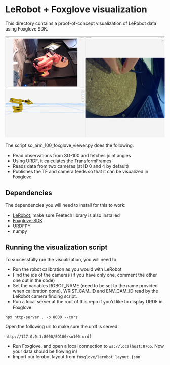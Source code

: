 # LeRobot + Foxglove visualization

This directory contains a proof-of-concept visualization of LeRobot data using Foxglove SDK.

![Foxglove Visualization](media/visualization.png)

The script so_arm_100_foxglove_viewer.py does the following:
* Read observations from SO-100 and fetches joint angles
* Using URDF, it calculates the TransformFrames
* Reads data from two cameras (at ID 0 and 4 by default)
* Publishes the TF and camera feeds so that it can be visualized in Foxglove

## Dependencies

The dependencies you will need to install for this to work:
* [LeRobot](https://github.com/huggingface/lerobot), make sure Feetech library is also installed
* [Foxglove-SDK](https://pypi.org/project/foxglove-sdk/)
* [URDFPY](https://pypi.org/project/urdfpy/)
* numpy

## Running the visualization script

To successfully run the visualization, you will need to:
* Run the robot calibration as you would with LeRobot
* Find the ids of the cameras (if you have only one, comment the other one out in the code)
* Set the variables ROBOT_NAME (need to be set to the name provided when calibration done), WRIST_CAM_ID and ENV_CAM_ID read by the LeRobot camera finding script.
* Run a local server at the root of this repo if you'd like to display URDF in Foxglove:

```
npx http-server . -p 8000 --cors
```

Open the following url to make sure the urdf is served:

```
http://127.0.0.1:8000/SO100/so100.urdf
```

* Run Foxglove, and open a local connection to `ws://localhost:8765`. Now your data should be flowing in!
* Import our lerobot layout from `foxglove/lerobot_layout.json`


